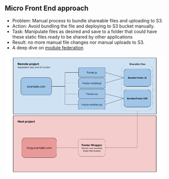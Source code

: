 ## Micro Front End approach

- Problem: Manual process to bundle shareable files and uploading to S3.
- Action: Avoid bundling the file and deploying to S3 bucket manually.
- Task: Manipulate files as desired and save to a folder that could have these static files ready to be shared by other applications
- Result: no more manual file changes nor manual uploads to S3.
- A deep dive on [module federation](https://scriptedalchemy.medium.com/understanding-webpack-module-federation-a-deep-dive-efe5c55bf366)

![Diagram](Micro-FE.png)
